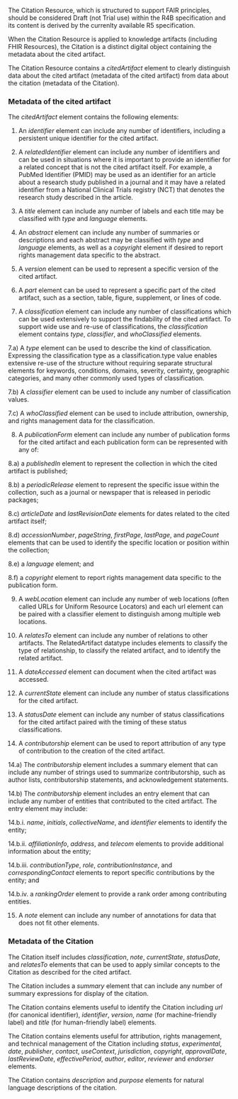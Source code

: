The Citation Resource, which is structured to support FAIR principles,
should be considered Draft (not Trial use) within the R4B specification
and its content is derived by the currenlty available R5 specification.

When the Citation Resource is applied to knowledge artifacts (including
FHIR Resources), the Citation is a distinct digital object containing
the metadata about the cited artifact.

The Citation Resource contains a *citedArtifact* element to clearly
distinguish data about the cited artifact (metadata of the cited
artifact) from data about the citation (metadata of the Citation).

### Metadata of the cited artifact

The *citedArtifact* element contains the following elements:

1)  An *identifier* element can include any number of identifiers,
    including a persistent unique identifier for the cited artifact.

2)  A *relatedIdentifier* element can include any number of identifiers
    and can be used in situations where it is important to provide an
    identifier for a related concept that is not the cited artifact
    itself. For example, a PubMed Identifier (PMID) may be used as an
    identifier for an article about a research study published in a
    journal and it may have a related identifier from a National
    Clinical Trials registry (NCT) that denotes the research study
    described in the article.

3)  A *title* element can include any number of labels and each title
    may be classified with *type* and *language* elements.

4)  An *abstract* element can include any number of summaries or
    descriptions and each abstract may be classified with *type* and
    *language* elements, as well as a *copyright* element if desired to
    report rights management data specific to the abstract.

5)  A *version* element can be used to represent a specific version of
    the cited artifact.

6)  A *part* element can be used to represent a specific part of the
    cited artifact, such as a section, table, figure, supplement, or
    lines of code.

7)  A *classification* element can include any number of classifications
    which can be used extensively to support the findability of the
    cited artifact. To support wide use and re-use of classifications,
    the *classification* element contains *type*, *classifier*, and
    *whoClassified* elements.

7.a) A *type* element can be used to describe the kind of
classification. Expressing the classification type as a
classification.type value enables extensive re-use of the structure
without requiring separate structural elements for keywords, conditions,
domains, severity, certainty, geographic categories, and many other
commonly used types of classification.

7.b) A *classifier* element can be used to include any number of
classification values.

7.c) A *whoClassified* element can be used to include attribution,
ownership, and rights management data for the classification.

8)  A *publicationForm* element can include any number of publication
    forms for the cited artifact and each publication form can be
    represented with any of:

8.a) a *publishedIn* element to represent the collection in which the
cited artifact is published;

8.b) a *periodicRelease* element to represent the specific issue within
the collection, such as a journal or newspaper that is released in
periodic packages;

8.c) *articleDate* and *lastRevisionDate* elements for dates related to
the cited artifact itself;

8.d) *accessionNumber*, *pageString*, *firstPage*, *lastPage*, and
*pageCount* elements that can be used to identify the specific location
or position within the collection;

8.e) a *language* element; and

8.f) a *copyright* element to report rights management data specific to
the publication form.

9)  A *webLocation* element can include any number of web locations
    (often called URLs for Uniform Resource Locators) and each url
    element can be paired with a classifier element to distinguish among
    multiple web locations.

10) A *relatesTo* element can include any number of relations to other
    artifacts. The RelatedArtifact datatype includes elements to
    classify the type of relationship, to classify the related artifact,
    and to identify the related artifact.

11) A *dateAccessed* element can document when the cited artifact was
    accessed.

12) A *currentState* element can include any number of status
    classifications for the cited artifact.

13) A *statusDate* element can include any number of status
    classifications for the cited artifact paired with the timing of
    these status classifications.

14) A *contributorship* element can be used to report attribution of any
    type of contribution to the creation of the cited artifact.

14.a) The *contributorship* element includes a summary element that can
include any number of strings used to summarize contributorship, such as
author lists, contributorship statements, and acknowledgement
statements.

14.b) The *contributorship* element includes an entry element that can
include any number of entities that contributed to the cited artifact.
The entry element may include:

14.b.i. *name*, *initials*, *collectiveName*, and *identifier* elements
to identify the entity;

14.b.ii. *affiliationInfo*, *address*, and *telecom* elements to provide
additional information about the entity;

14.b.iii. *contributionType*, *role*, *contributionInstance*, and
*correspondingContact* elements to report specific contributions by the
entity; and

14.b.iv. a *rankingOrder* element to provide a rank order among
contributing entities.

15) A *note* element can include any number of annotations for data that
    does not fit other elements.

### Metadata of the Citation

The Citation itself includes *classification*, *note*, *currentState*,
*statusDate*, and *relatesTo* elements that can be used to apply similar
concepts to the Citation as described for the cited artifact.

The Citation includes a *summary* element that can include any number of
summary expressions for display of the citation.

The Citation contains elements useful to identify the Citation including
*url* (for canonical identifier), *identifier*, *version*, *name* (for
machine-friendly label) and *title* (for human-friendly label) elements.

The Citation contains elements useful for attribution, rights
management, and technical management of the Citation including *status*,
*experimental*, *date*, *publisher*, *contact*, *useContext*,
*jurisdiction*, *copyright*, *approvalDate*, *lastReviewDate*,
*effectivePeriod*, *author*, *editor*, *reviewer* and *endorser*
elements.

The Citation contains *description* and *purpose* elements for natural
language descriptions of the citation.
